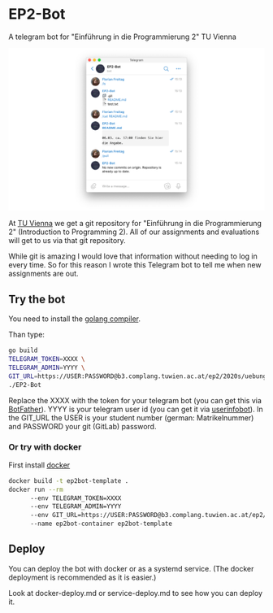 # EP2-Bot
A telegram bot for "Einführung in die Programmierung 2" TU Vienna

![Screenshot](screenshot.png)

At [TU Vienna](https://www.tuwien.at/en/) we get a git repository for "Einführung in die Programmierung 2" (Introduction to Programming 2). 
All of our assignments and evaluations will get to us via that git repository.

While git is amazing I would love that information without needing to log in every time. 
So for this reason I wrote this Telegram bot to tell me when new assignments are out.

## Try the bot
You need to install the [golang compiler](https://golang.org/).

Than type:
```bash
go build
TELEGRAM_TOKEN=XXXX \
TELEGRAM_ADMIN=YYYY \
GIT_URL=https://USER:PASSWORD@b3.complang.tuwien.ac.at/ep2/2020s/uebung/USER.git \
./EP2-Bot
```
Replace the XXXX with the token for your telegram bot (you can get this via [BotFather](https://t.me/BotFather)). YYYY is your telegram user id 
(you can get it via [userinfobot](https://t.me/userinfobot)). 
In the GIT_URL the USER is your student number (german: Matrikelnummer) and PASSWORD your git (GitLab) password.

### Or try with docker
First install [docker](https://www.docker.com/)
```bash
docker build -t ep2bot-template .
docker run --rm 
      --env TELEGRAM_TOKEN=XXXX
      --env TELEGRAM_ADMIN=YYYY
      --env GIT_URL=https://USER:PASSWORD@b3.complang.tuwien.ac.at/ep2/2020s/uebung/USER.git
      --name ep2bot-container ep2bot-template
```

## Deploy 
You can deploy the bot with docker or as a systemd service. (The docker deployment is recommended as it is easier.)

Look at docker-deploy.md or service-deploy.md to see how you can deploy it.